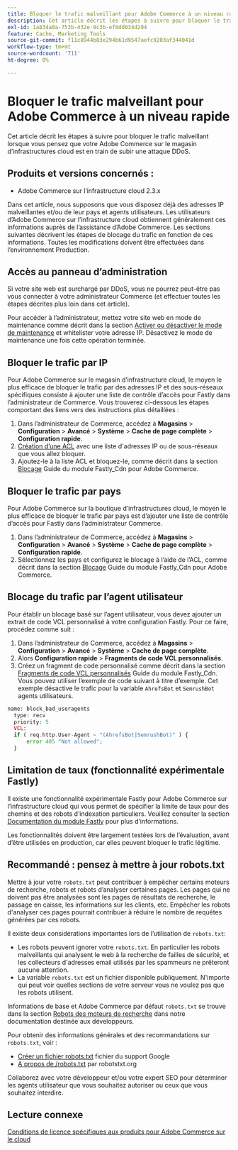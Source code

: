```yaml
---
title: Bloquer le trafic malveillant pour Adobe Commerce à un niveau rapide
description: Cet article décrit les étapes à suivre pour bloquer le trafic malveillant lorsque vous pensez que votre Adobe Commerce sur le magasin d’infrastructures cloud est en train de subir une attaque DDoS.
exl-id: 1a834a0a-753b-432e-9c3b-ef8dd034d294
feature: Cache, Marketing Tools
source-git-commit: f11c8944b83e294b61d9547aefc9203af344041d
workflow-type: tm+mt
source-wordcount: '711'
ht-degree: 0%

---
```


# Bloquer le trafic malveillant pour Adobe Commerce à un niveau rapide

Cet article décrit les étapes à suivre pour bloquer le trafic malveillant lorsque vous pensez que votre Adobe Commerce sur le magasin d’infrastructures cloud est en train de subir une attaque DDoS.

## Produits et versions concernés :

* Adobe Commerce sur l’infrastructure cloud 2.3.x

Dans cet article, nous supposons que vous disposez déjà des adresses IP malveillantes et/ou de leur pays et agents utilisateurs. Les utilisateurs d’Adobe Commerce sur l’infrastructure cloud obtiennent généralement ces informations auprès de l’assistance d’Adobe Commerce. Les sections suivantes décrivent les étapes de blocage du trafic en fonction de ces informations. Toutes les modifications doivent être effectuées dans l’environnement Production.

## Accès au panneau d’administration

Si votre site web est surchargé par DDoS, vous ne pourrez peut-être pas vous connecter à votre administrateur Commerce (et effectuer toutes les étapes décrites plus loin dans cet article).

Pour accéder à l’administrateur, mettez votre site web en mode de maintenance comme décrit dans la section [Activer ou désactiver le mode de maintenance](https://devdocs.magento.com/guides/v2.4/install-gde/install/cli/install-cli-subcommands-maint.html#instgde-cli-maint) et whitelister votre adresse IP. Désactivez le mode de maintenance une fois cette opération terminée.

## Bloquer le trafic par IP

Pour Adobe Commerce sur le magasin d’infrastructure cloud, le moyen le plus efficace de bloquer le trafic par des adresses IP et des sous-réseaux spécifiques consiste à ajouter une liste de contrôle d’accès pour Fastly dans l’administrateur de Commerce. Vous trouverez ci-dessous les étapes comportant des liens vers des instructions plus détaillées :

1. Dans l’administrateur de Commerce, accédez à **Magasins** > **Configuration** > **Avancé** > **Système** > **Cache de page complète** > **Configuration rapide**.
1. [Création d’une ACL](https://github.com/fastly/fastly-magento2/blob/master/Documentation/Guides/ACL.md) avec une liste d&#39;adresses IP ou de sous-réseaux que vous allez bloquer.
1. Ajoutez-le à la liste ACL et bloquez-le, comme décrit dans la section [Blocage](https://github.com/fastly/fastly-magento2/blob/master/Documentation/Guides/BLOCKING.md) Guide du module Fastly\_Cdn pour Adobe Commerce.

## Bloquer le trafic par pays

Pour Adobe Commerce sur la boutique d’infrastructures cloud, le moyen le plus efficace de bloquer le trafic par pays est d’ajouter une liste de contrôle d’accès pour Fastly dans l’administrateur Commerce.

1. Dans l’administrateur de Commerce, accédez à **Magasins** > **Configuration** > **Avancé** > **Système** > **Cache de page complète** > **Configuration rapide**.
1. Sélectionnez les pays et configurez le blocage à l’aide de l’ACL, comme décrit dans la section [Blocage](https://github.com/fastly/fastly-magento2/blob/master/Documentation/Guides/BLOCKING.md) Guide du module Fastly\_Cdn pour Adobe Commerce.

## Blocage du trafic par l’agent utilisateur

Pour établir un blocage basé sur l’agent utilisateur, vous devez ajouter un extrait de code VCL personnalisé à votre configuration Fastly. Pour ce faire, procédez comme suit :

1. Dans l’administrateur de Commerce, accédez à **Magasins** > **Configuration** > **Avancé** > **Système** > **Cache de page complète**.
1. Alors **Configuration rapide** > **Fragments de code VCL personnalisés**.
1. Créez un fragment de code personnalisé comme décrit dans la section [Fragments de code VCL personnalisés](https://github.com/fastly/fastly-magento2/blob/master/Documentation/Guides/CUSTOM-VCL-SNIPPETS.md) Guide du module Fastly\_Cdn. Vous pouvez utiliser l’exemple de code suivant à titre d’exemple. Cet exemple désactive le trafic pour la variable `AhrefsBot` et `SemrushBot` agents utilisateurs.

```php
name: block_bad_useragents
  type: recv
  priority: 5
  VCL:
  if ( req.http.User-Agent ~ "(AhrefsBot|SemrushBot)" ) {
      error 405 "Not allowed";
  }
```

## Limitation de taux (fonctionnalité expérimentale Fastly)

Il existe une fonctionnalité expérimentale Fastly pour Adobe Commerce sur l’infrastructure cloud qui vous permet de spécifier la limite de taux pour des chemins et des robots d’indexation particuliers. Veuillez consulter la section [Documentation du module Fastly](https://github.com/fastly/fastly-magento2/blob/master/Documentation/Guides/RATE-LIMITING.md) pour plus d’informations.

Les fonctionnalités doivent être largement testées lors de l’évaluation, avant d’être utilisées en production, car elles peuvent bloquer le trafic légitime.

## Recommandé : pensez à mettre à jour robots.txt

Mettre à jour votre `robots.txt` peut contribuer à empêcher certains moteurs de recherche, robots et robots d’analyser certaines pages. Les pages qui ne doivent pas être analysées sont les pages de résultats de recherche, le passage en caisse, les informations sur les clients, etc. Empêcher les robots d&#39;analyser ces pages pourrait contribuer à réduire le nombre de requêtes générées par ces robots.

Il existe deux considérations importantes lors de l’utilisation de `robots.txt`:

* Les robots peuvent ignorer votre `robots.txt`. En particulier les robots malveillants qui analysent le web à la recherche de failles de sécurité, et les collecteurs d&#39;adresses email utilisés par les spammeurs ne prêteront aucune attention.
* La variable `robots.txt` est un fichier disponible publiquement. N&#39;importe qui peut voir quelles sections de votre serveur vous ne voulez pas que les robots utilisent.

Informations de base et Adobe Commerce par défaut `robots.txt` se trouve dans la section [Robots des moteurs de recherche](https://docs.magento.com/m2/ee/user_guide/marketing/search-engine-robots.html) dans notre documentation destinée aux développeurs.

Pour obtenir des informations générales et des recommandations sur `robots.txt`, voir :

* [Créer un fichier robots.txt](https://developers.google.com/search/docs/advanced/robots/create-robots-txt) fichier du support Google
* [A propos de /robots.txt](https://www.robotstxt.org/robotstxt.html) par robotstxt.org

Collaborez avec votre développeur et/ou votre expert SEO pour déterminer les agents utilisateur que vous souhaitez autoriser ou ceux que vous souhaitez interdire.

## Lecture connexe

[Conditions de licence spécifiques aux produits pour Adobe Commerce sur le cloud](https://www.adobe.com/content/dam/cc/en/legal/terms/enterprise/pdfs/PSLT-AdobeCommerceCloud-WW-2023v1.pdf)
